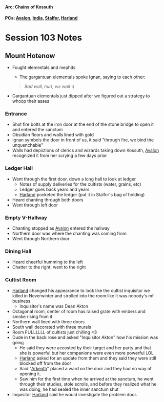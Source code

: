 #### Arc: Chains of Kossuth
#### PCs: [Avalon](PCs/Current/Avalon.md), [India](PCs/Current/India.md), [Stalfor](PCs/Current/Stalfor.md), [Harland](PCs/Current/Harland.md)

# Session 103 Notes
## Mount Hotenow
- Fought elementals and mephits
	- The gargantuan elementals spoke Ignan, saying to each other:
	> _Bad wall, hurt, we wait_ :(
	
- Gargantuan elementals just dipped after we figured out a strategy to whoop their asses

### Entrance
- Shot fire bolts at the iron door at the end of the stone bridge to open it and entered the sanctum
- Obsidian floors and walls lined with gold
- Ignan symbols the door in front of us, it said "through fire, we bind the unquenchable"
- Walls had depictions of clerics and wizards taking down Kossuth, [Avalon](PCs/Current/Avalon.md) recognized it from her scrying a few days prior

### Ledger Hall
- Went through the first door, down a long hall to look at ledger
	- Notes of supply deliveries for the cultists (water, grains, etc)
	- Ledger goes back years and years
	- [Harland](PCs/Current/Harland.md) pocketed the ledger (put it in Stalfor's bag of holding)
- Heard chanting through both doors
- Went through left door

### Empty V-Hallway
- Chanting stopped as [Avalon](PCs/Current/Avalon.md) entered the hallway
- Northern door was where the chanting was coming from
- Went through Northern door

### Dining Hall
- Heard cheerful humming to the left
- Chatter to the right, went to the right

### Cultist Room
- [Harland](PCs/Current/Harland.md) changed his appearance to look like the cultist inquisitor we killed in Neverwinter and strolled into the room like it was nobody's mf business
	- Inquisitor's name was Dean Akton
- Octagonal room, center of room has raised grate with embers and smoke rising from it
- Northern wall lined with three doors
- South wall decorated with three murals
- Room FULLLLLL of cultists just chilling <3
- Dude in the back rose and asked "Inquisitor Akton" how his mission was going
	- He said they were accosted by their target and her party and that she is powerful but her companions were even more powerful LOL
	- [Harland](PCs/Current/Harland.md) asked for an update from them and they said they were still blocked off from the door
	- Said "[Arkenth](NPCs/Living/Rowan.md)" placed a ward on the door and they had no way of opening it.
	- Saw him for the first time when he arrived at the sanctum, he went through their studies, stole scrolls, and before they realized what he was doing, he had sealed the inner sanctum shut
- Inquisitor [Harland](PCs/Current/Harland.md) said he would investigate the problem door. 